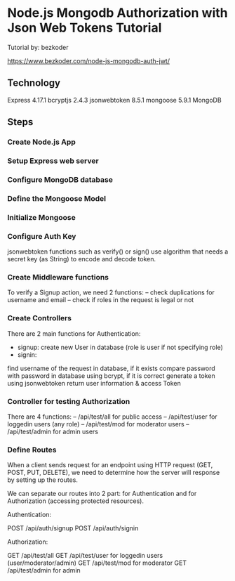 # Node.js Mongodb Authorization with Json Web Tokens Tutorial 

Tutorial by: bezkoder

https://www.bezkoder.com/node-js-mongodb-auth-jwt/


## Technology
Express 4.17.1
bcryptjs 2.4.3
jsonwebtoken 8.5.1
mongoose 5.9.1
MongoDB

## Steps

### Create Node.js App

### Setup Express web server

### Configure MongoDB database

### Define the Mongoose Model

### Initialize Mongoose

### Configure Auth Key

jsonwebtoken functions such as verify() or sign() use algorithm that needs a secret key (as String) to encode and decode token.

### Create Middleware functions

To verify a Signup action, we need 2 functions:
– check duplications for username and email
– check if roles in the request is legal or not

### Create Controllers

There are 2 main functions for Authentication:
- signup: create new User in database (role is user if not specifying role)
- signin:

find username of the request in database, if it exists
compare password with password in database using bcrypt, if it is correct
generate a token using jsonwebtoken
return user information & access Token

### Controller for testing Authorization

There are 4 functions:
– /api/test/all for public access
– /api/test/user for loggedin users (any role)
– /api/test/mod for moderator users
– /api/test/admin for admin users

### Define Routes

When a client sends request for an endpoint using HTTP request (GET, POST, PUT, DELETE), we need to determine how the server will response by setting up the routes.

We can separate our routes into 2 part: for Authentication and for Authorization (accessing protected resources).

Authentication:

POST /api/auth/signup
POST /api/auth/signin

Authorization:

GET /api/test/all
GET /api/test/user for loggedin users (user/moderator/admin)
GET /api/test/mod for moderator
GET /api/test/admin for admin